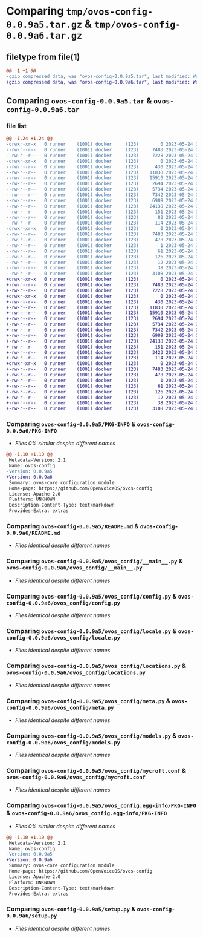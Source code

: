 # Comparing `tmp/ovos-config-0.0.9a5.tar.gz` & `tmp/ovos-config-0.0.9a6.tar.gz`

## filetype from file(1)

```diff
@@ -1 +1 @@
-gzip compressed data, was "ovos-config-0.0.9a5.tar", last modified: Wed May 24 03:48:58 2023, max compression
+gzip compressed data, was "ovos-config-0.0.9a6.tar", last modified: Wed May 24 03:55:20 2023, max compression
```

## Comparing `ovos-config-0.0.9a5.tar` & `ovos-config-0.0.9a6.tar`

### file list

```diff
@@ -1,24 +1,24 @@
-drwxr-xr-x   0 runner    (1001) docker     (123)        0 2023-05-24 03:48:58.644020 ovos-config-0.0.9a5/
--rw-r--r--   0 runner    (1001) docker     (123)     7483 2023-05-24 03:48:58.644020 ovos-config-0.0.9a5/PKG-INFO
--rw-r--r--   0 runner    (1001) docker     (123)     7228 2023-05-24 03:48:58.000000 ovos-config-0.0.9a5/README.md
-drwxr-xr-x   0 runner    (1001) docker     (123)        0 2023-05-24 03:48:58.644020 ovos-config-0.0.9a5/ovos_config/
--rw-r--r--   0 runner    (1001) docker     (123)      430 2023-05-24 03:48:58.000000 ovos-config-0.0.9a5/ovos_config/__init__.py
--rw-r--r--   0 runner    (1001) docker     (123)    11830 2023-05-24 03:48:58.000000 ovos-config-0.0.9a5/ovos_config/__main__.py
--rw-r--r--   0 runner    (1001) docker     (123)    15910 2023-05-24 03:48:58.000000 ovos-config-0.0.9a5/ovos_config/config.py
--rw-r--r--   0 runner    (1001) docker     (123)     2694 2023-05-24 03:48:58.000000 ovos-config-0.0.9a5/ovos_config/locale.py
--rw-r--r--   0 runner    (1001) docker     (123)     5734 2023-05-24 03:48:58.000000 ovos-config-0.0.9a5/ovos_config/locations.py
--rw-r--r--   0 runner    (1001) docker     (123)     7342 2023-05-24 03:48:58.000000 ovos-config-0.0.9a5/ovos_config/meta.py
--rw-r--r--   0 runner    (1001) docker     (123)     6909 2023-05-24 03:48:58.000000 ovos-config-0.0.9a5/ovos_config/models.py
--rw-r--r--   0 runner    (1001) docker     (123)    24138 2023-05-24 03:48:58.000000 ovos-config-0.0.9a5/ovos_config/mycroft.conf
--rw-r--r--   0 runner    (1001) docker     (123)      151 2023-05-24 03:48:58.000000 ovos-config-0.0.9a5/ovos_config/ovos.py
--rw-r--r--   0 runner    (1001) docker     (123)       82 2023-05-24 03:48:58.000000 ovos-config-0.0.9a5/ovos_config/utils.py
--rw-r--r--   0 runner    (1001) docker     (123)      114 2023-05-24 03:48:58.000000 ovos-config-0.0.9a5/ovos_config/version.py
-drwxr-xr-x   0 runner    (1001) docker     (123)        0 2023-05-24 03:48:58.644020 ovos-config-0.0.9a5/ovos_config.egg-info/
--rw-r--r--   0 runner    (1001) docker     (123)     7483 2023-05-24 03:48:58.000000 ovos-config-0.0.9a5/ovos_config.egg-info/PKG-INFO
--rw-r--r--   0 runner    (1001) docker     (123)      478 2023-05-24 03:48:58.000000 ovos-config-0.0.9a5/ovos_config.egg-info/SOURCES.txt
--rw-r--r--   0 runner    (1001) docker     (123)        1 2023-05-24 03:48:58.000000 ovos-config-0.0.9a5/ovos_config.egg-info/dependency_links.txt
--rw-r--r--   0 runner    (1001) docker     (123)       61 2023-05-24 03:48:58.000000 ovos-config-0.0.9a5/ovos_config.egg-info/entry_points.txt
--rw-r--r--   0 runner    (1001) docker     (123)      126 2023-05-24 03:48:58.000000 ovos-config-0.0.9a5/ovos_config.egg-info/requires.txt
--rw-r--r--   0 runner    (1001) docker     (123)       12 2023-05-24 03:48:58.000000 ovos-config-0.0.9a5/ovos_config.egg-info/top_level.txt
--rw-r--r--   0 runner    (1001) docker     (123)       38 2023-05-24 03:48:58.644020 ovos-config-0.0.9a5/setup.cfg
--rw-r--r--   0 runner    (1001) docker     (123)     3108 2023-05-24 03:48:58.000000 ovos-config-0.0.9a5/setup.py
+drwxr-xr-x   0 runner    (1001) docker     (123)        0 2023-05-24 03:55:20.372952 ovos-config-0.0.9a6/
+-rw-r--r--   0 runner    (1001) docker     (123)     7483 2023-05-24 03:55:20.372952 ovos-config-0.0.9a6/PKG-INFO
+-rw-r--r--   0 runner    (1001) docker     (123)     7228 2023-05-24 03:55:20.000000 ovos-config-0.0.9a6/README.md
+drwxr-xr-x   0 runner    (1001) docker     (123)        0 2023-05-24 03:55:20.372952 ovos-config-0.0.9a6/ovos_config/
+-rw-r--r--   0 runner    (1001) docker     (123)      430 2023-05-24 03:55:20.000000 ovos-config-0.0.9a6/ovos_config/__init__.py
+-rw-r--r--   0 runner    (1001) docker     (123)    11830 2023-05-24 03:55:20.000000 ovos-config-0.0.9a6/ovos_config/__main__.py
+-rw-r--r--   0 runner    (1001) docker     (123)    15910 2023-05-24 03:55:20.000000 ovos-config-0.0.9a6/ovos_config/config.py
+-rw-r--r--   0 runner    (1001) docker     (123)     2694 2023-05-24 03:55:20.000000 ovos-config-0.0.9a6/ovos_config/locale.py
+-rw-r--r--   0 runner    (1001) docker     (123)     5734 2023-05-24 03:55:20.000000 ovos-config-0.0.9a6/ovos_config/locations.py
+-rw-r--r--   0 runner    (1001) docker     (123)     7342 2023-05-24 03:55:20.000000 ovos-config-0.0.9a6/ovos_config/meta.py
+-rw-r--r--   0 runner    (1001) docker     (123)     6909 2023-05-24 03:55:20.000000 ovos-config-0.0.9a6/ovos_config/models.py
+-rw-r--r--   0 runner    (1001) docker     (123)    24138 2023-05-24 03:55:20.000000 ovos-config-0.0.9a6/ovos_config/mycroft.conf
+-rw-r--r--   0 runner    (1001) docker     (123)      151 2023-05-24 03:55:20.000000 ovos-config-0.0.9a6/ovos_config/ovos.py
+-rw-r--r--   0 runner    (1001) docker     (123)     3423 2023-05-24 03:55:20.000000 ovos-config-0.0.9a6/ovos_config/utils.py
+-rw-r--r--   0 runner    (1001) docker     (123)      114 2023-05-24 03:55:20.000000 ovos-config-0.0.9a6/ovos_config/version.py
+drwxr-xr-x   0 runner    (1001) docker     (123)        0 2023-05-24 03:55:20.372952 ovos-config-0.0.9a6/ovos_config.egg-info/
+-rw-r--r--   0 runner    (1001) docker     (123)     7483 2023-05-24 03:55:20.000000 ovos-config-0.0.9a6/ovos_config.egg-info/PKG-INFO
+-rw-r--r--   0 runner    (1001) docker     (123)      478 2023-05-24 03:55:20.000000 ovos-config-0.0.9a6/ovos_config.egg-info/SOURCES.txt
+-rw-r--r--   0 runner    (1001) docker     (123)        1 2023-05-24 03:55:20.000000 ovos-config-0.0.9a6/ovos_config.egg-info/dependency_links.txt
+-rw-r--r--   0 runner    (1001) docker     (123)       61 2023-05-24 03:55:20.000000 ovos-config-0.0.9a6/ovos_config.egg-info/entry_points.txt
+-rw-r--r--   0 runner    (1001) docker     (123)      126 2023-05-24 03:55:20.000000 ovos-config-0.0.9a6/ovos_config.egg-info/requires.txt
+-rw-r--r--   0 runner    (1001) docker     (123)       12 2023-05-24 03:55:20.000000 ovos-config-0.0.9a6/ovos_config.egg-info/top_level.txt
+-rw-r--r--   0 runner    (1001) docker     (123)       38 2023-05-24 03:55:20.372952 ovos-config-0.0.9a6/setup.cfg
+-rw-r--r--   0 runner    (1001) docker     (123)     3108 2023-05-24 03:55:20.000000 ovos-config-0.0.9a6/setup.py
```

### Comparing `ovos-config-0.0.9a5/PKG-INFO` & `ovos-config-0.0.9a6/PKG-INFO`

 * *Files 0% similar despite different names*

```diff
@@ -1,10 +1,10 @@
 Metadata-Version: 2.1
 Name: ovos-config
-Version: 0.0.9a5
+Version: 0.0.9a6
 Summary: ovos-core configuration module
 Home-page: https://github.com/OpenVoiceOS/ovos-config
 License: Apache-2.0
 Platform: UNKNOWN
 Description-Content-Type: text/markdown
 Provides-Extra: extras
```

### Comparing `ovos-config-0.0.9a5/README.md` & `ovos-config-0.0.9a6/README.md`

 * *Files identical despite different names*

### Comparing `ovos-config-0.0.9a5/ovos_config/__main__.py` & `ovos-config-0.0.9a6/ovos_config/__main__.py`

 * *Files identical despite different names*

### Comparing `ovos-config-0.0.9a5/ovos_config/config.py` & `ovos-config-0.0.9a6/ovos_config/config.py`

 * *Files identical despite different names*

### Comparing `ovos-config-0.0.9a5/ovos_config/locale.py` & `ovos-config-0.0.9a6/ovos_config/locale.py`

 * *Files identical despite different names*

### Comparing `ovos-config-0.0.9a5/ovos_config/locations.py` & `ovos-config-0.0.9a6/ovos_config/locations.py`

 * *Files identical despite different names*

### Comparing `ovos-config-0.0.9a5/ovos_config/meta.py` & `ovos-config-0.0.9a6/ovos_config/meta.py`

 * *Files identical despite different names*

### Comparing `ovos-config-0.0.9a5/ovos_config/models.py` & `ovos-config-0.0.9a6/ovos_config/models.py`

 * *Files identical despite different names*

### Comparing `ovos-config-0.0.9a5/ovos_config/mycroft.conf` & `ovos-config-0.0.9a6/ovos_config/mycroft.conf`

 * *Files identical despite different names*

### Comparing `ovos-config-0.0.9a5/ovos_config.egg-info/PKG-INFO` & `ovos-config-0.0.9a6/ovos_config.egg-info/PKG-INFO`

 * *Files 0% similar despite different names*

```diff
@@ -1,10 +1,10 @@
 Metadata-Version: 2.1
 Name: ovos-config
-Version: 0.0.9a5
+Version: 0.0.9a6
 Summary: ovos-core configuration module
 Home-page: https://github.com/OpenVoiceOS/ovos-config
 License: Apache-2.0
 Platform: UNKNOWN
 Description-Content-Type: text/markdown
 Provides-Extra: extras
```

### Comparing `ovos-config-0.0.9a5/setup.py` & `ovos-config-0.0.9a6/setup.py`

 * *Files identical despite different names*

